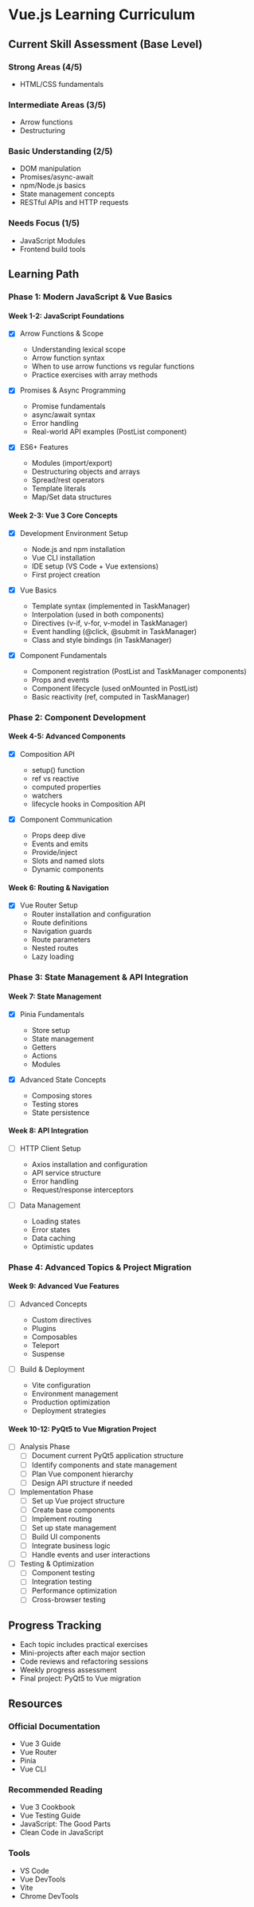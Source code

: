# Vue.js Learning Curriculum

## Current Skill Assessment (Base Level)
### Strong Areas (4/5)
- HTML/CSS fundamentals

### Intermediate Areas (3/5)
- Arrow functions
- Destructuring

### Basic Understanding (2/5)
- DOM manipulation
- Promises/async-await
- npm/Node.js basics
- State management concepts
- RESTful APIs and HTTP requests

### Needs Focus (1/5)
- JavaScript Modules
- Frontend build tools

## Learning Path

### Phase 1: Modern JavaScript & Vue Basics
#### Week 1-2: JavaScript Foundations
- [x] Arrow Functions & Scope
  - Understanding lexical scope
  - Arrow function syntax
  - When to use arrow functions vs regular functions
  - Practice exercises with array methods

- [x] Promises & Async Programming
  - Promise fundamentals
  - async/await syntax
  - Error handling
  - Real-world API examples (PostList component)

- [x] ES6+ Features
  - Modules (import/export)
  - Destructuring objects and arrays
  - Spread/rest operators
  - Template literals
  - Map/Set data structures

#### Week 2-3: Vue 3 Core Concepts
- [x] Development Environment Setup
  - Node.js and npm installation
  - Vue CLI installation
  - IDE setup (VS Code + Vue extensions)
  - First project creation

- [x] Vue Basics
  - Template syntax (implemented in TaskManager)
  - Interpolation (used in both components)
  - Directives (v-if, v-for, v-model in TaskManager)
  - Event handling (@click, @submit in TaskManager)
  - Class and style bindings (in TaskManager)

- [x] Component Fundamentals
  - Component registration (PostList and TaskManager components)
  - Props and events
  - Component lifecycle (used onMounted in PostList)
  - Basic reactivity (ref, computed in TaskManager)

### Phase 2: Component Development
#### Week 4-5: Advanced Components
- [x] Composition API
  - setup() function
  - ref vs reactive
  - computed properties
  - watchers
  - lifecycle hooks in Composition API

- [x] Component Communication
  - Props deep dive
  - Events and emits
  - Provide/inject
  - Slots and named slots
  - Dynamic components

#### Week 6: Routing & Navigation
- [x] Vue Router Setup
  - Router installation and configuration
  - Route definitions
  - Navigation guards
  - Route parameters
  - Nested routes
  - Lazy loading

### Phase 3: State Management & API Integration
#### Week 7: State Management
- [x] Pinia Fundamentals
  - Store setup
  - State management
  - Getters
  - Actions
  - Modules

- [x] Advanced State Concepts
  - Composing stores
  - Testing stores
  - State persistence

#### Week 8: API Integration
- [ ] HTTP Client Setup
  - Axios installation and configuration
  - API service structure
  - Error handling
  - Request/response interceptors

- [ ] Data Management
  - Loading states
  - Error states
  - Data caching
  - Optimistic updates

### Phase 4: Advanced Topics & Project Migration
#### Week 9: Advanced Vue Features
- [ ] Advanced Concepts
  - Custom directives
  - Plugins
  - Composables
  - Teleport
  - Suspense

- [ ] Build & Deployment
  - Vite configuration
  - Environment management
  - Production optimization
  - Deployment strategies

#### Week 10-12: PyQt5 to Vue Migration Project
- [ ] Analysis Phase
  - [ ] Document current PyQt5 application structure
  - [ ] Identify components and state management
  - [ ] Plan Vue component hierarchy
  - [ ] Design API structure if needed

- [ ] Implementation Phase
  - [ ] Set up Vue project structure
  - [ ] Create base components
  - [ ] Implement routing
  - [ ] Set up state management
  - [ ] Build UI components
  - [ ] Integrate business logic
  - [ ] Handle events and user interactions

- [ ] Testing & Optimization
  - [ ] Component testing
  - [ ] Integration testing
  - [ ] Performance optimization
  - [ ] Cross-browser testing

## Progress Tracking
- Each topic includes practical exercises
- Mini-projects after each major section
- Code reviews and refactoring sessions
- Weekly progress assessment
- Final project: PyQt5 to Vue migration

## Resources
### Official Documentation
- Vue 3 Guide
- Vue Router
- Pinia
- Vue CLI

### Recommended Reading
- Vue 3 Cookbook
- Vue Testing Guide
- JavaScript: The Good Parts
- Clean Code in JavaScript

### Tools
- VS Code
- Vue DevTools
- Vite
- Chrome DevTools